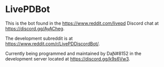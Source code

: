 # LivePDBot

This is the bot found in the https://www.reddit.com/livepd Discord chat at https://discord.gg/AyACheg.

The development subreddit is at https://www.reddit.com/r/LivePDDiscordBot/.

Currently being programmed and maintained by DaƝ#8152 in the development server located at https://discord.gg/k9s6Vw3.
